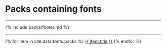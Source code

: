# Packs containing fonts
---
{% include packs/footer.md %}

---

{% for item in site.data.fonts.packs %}
    <a href="{{ site.baseurl }}/rp/{{ item.url }}">{{ item.title }}</a>
{% endfor %}